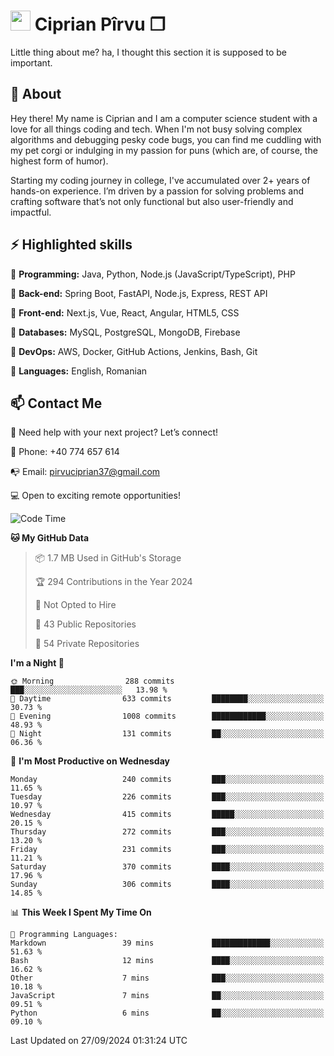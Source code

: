 # <img height="32px" src="https://user-images.githubusercontent.com/74038190/216122041-518ac897-8d92-4c6b-9b3f-ca01dcaf38ee.png"> Ciprian Pîrvu ❐ </h1>

Little thing about me? ha, I thought this section it is supposed to be important.

## 🧐 About

Hey there! My name is Ciprian and I am a computer science student with a love for all things coding and tech. When I'm not busy solving complex algorithms and debugging pesky code bugs, you can find me cuddling with my pet corgi or indulging in my passion for puns (which are, of course, the highest form of humor).

Starting my coding journey in college, I've accumulated over 2+ years of hands-on experience. I’m driven by a passion for solving problems and crafting software that’s not only functional but also user-friendly and impactful.


## ⚡ Highlighted skills

🎯 **Programming:** Java, Python, Node.js (JavaScript/TypeScript), PHP

🎯 **Back-end:** Spring Boot, FastAPI, Node.js, Express, REST API

🎯 **Front-end:** Next.js, Vue, React, Angular, HTML5, CSS

🎯 **Databases:** MySQL, PostgreSQL, MongoDB, Firebase

🎯 **DevOps:** AWS, Docker, GitHub Actions, Jenkins, Bash, Git

🎯 **Languages:** English, Romanian



## 📫 Contact Me

🤝 Need help with your next project? Let’s connect!

📱 Phone: +40 774 657 614

📭 Email: pirvuciprian37@gmail.com


💻 Open to exciting remote opportunities!

<!--START_SECTION:waka-->
![Code Time](http://img.shields.io/badge/Code%20Time-2%2C135%20hrs%203%20mins-blue)

**🐱 My GitHub Data** 

> 📦 1.7 MB Used in GitHub's Storage 
 > 
> 🏆 294 Contributions in the Year 2024
 > 
> 🚫 Not Opted to Hire
 > 
> 📜 43 Public Repositories 
 > 
> 🔑 54 Private Repositories 
 > 
**I'm a Night 🦉** 

```text
🌞 Morning                288 commits         ███░░░░░░░░░░░░░░░░░░░░░░   13.98 % 
🌆 Daytime                633 commits         ████████░░░░░░░░░░░░░░░░░   30.73 % 
🌃 Evening                1008 commits        ████████████░░░░░░░░░░░░░   48.93 % 
🌙 Night                  131 commits         ██░░░░░░░░░░░░░░░░░░░░░░░   06.36 % 
```
📅 **I'm Most Productive on Wednesday** 

```text
Monday                   240 commits         ███░░░░░░░░░░░░░░░░░░░░░░   11.65 % 
Tuesday                  226 commits         ███░░░░░░░░░░░░░░░░░░░░░░   10.97 % 
Wednesday                415 commits         █████░░░░░░░░░░░░░░░░░░░░   20.15 % 
Thursday                 272 commits         ███░░░░░░░░░░░░░░░░░░░░░░   13.20 % 
Friday                   231 commits         ███░░░░░░░░░░░░░░░░░░░░░░   11.21 % 
Saturday                 370 commits         ████░░░░░░░░░░░░░░░░░░░░░   17.96 % 
Sunday                   306 commits         ████░░░░░░░░░░░░░░░░░░░░░   14.85 % 
```


📊 **This Week I Spent My Time On** 

```text
💬 Programming Languages: 
Markdown                 39 mins             █████████████░░░░░░░░░░░░   51.63 % 
Bash                     12 mins             ████░░░░░░░░░░░░░░░░░░░░░   16.62 % 
Other                    7 mins              ███░░░░░░░░░░░░░░░░░░░░░░   10.18 % 
JavaScript               7 mins              ██░░░░░░░░░░░░░░░░░░░░░░░   09.51 % 
Python                   6 mins              ██░░░░░░░░░░░░░░░░░░░░░░░   09.10 % 
```


 Last Updated on 27/09/2024 01:31:24 UTC
<!--END_SECTION:waka-->

